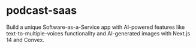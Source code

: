 # podcast-saas
Build a unique Software-as-a-Service app with AI-powered features like text-to-multiple-voices functionality and AI-generated images with Next.js 14 and Convex.
